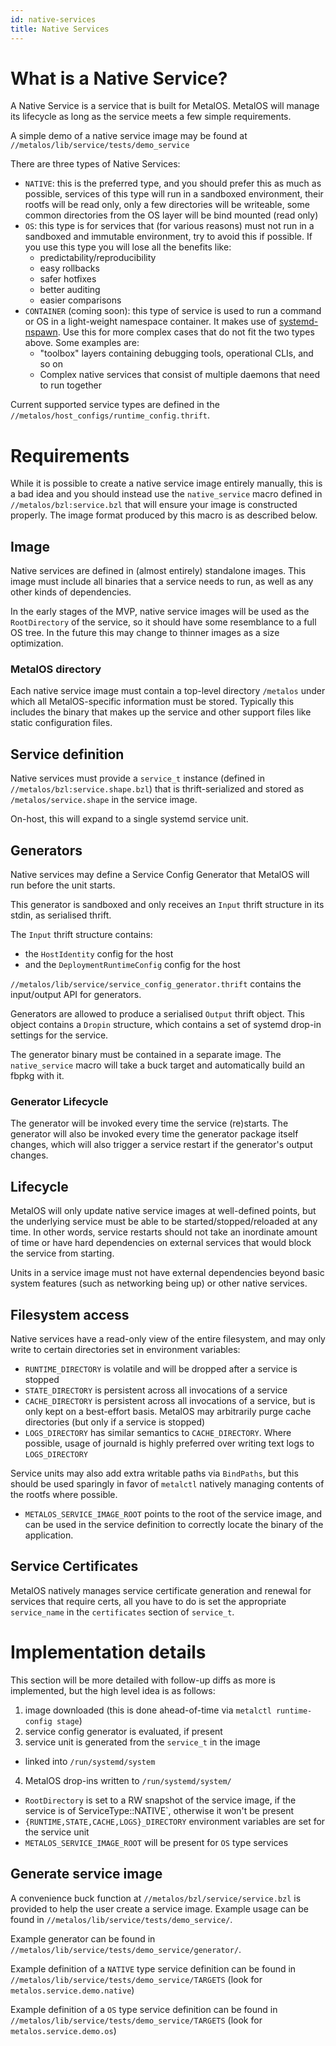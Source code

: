 ```yaml
---
id: native-services
title: Native Services
---
```


# What is a Native Service?

A Native Service is a service that is built for MetalOS. MetalOS will manage its
lifecycle as long as the service meets a few simple requirements.

A simple demo of a native service image may be found at
`//metalos/lib/service/tests/demo_service`

There are three types of Native Services:
- `NATIVE`: this is the preferred type, and you should prefer this as much as
  possible, services of this type will run in a sandboxed environment, their rootfs
  will be read only, only a few directories will be writeable, some common directories
  from the OS layer will be bind mounted (read only)
- `OS`: this type is for services that (for various reasons) must not run in a
  sandboxed and immutable environment, try to avoid this if possible.
  If you use this type you will lose all the benefits like:
    - predictability/reproducibility
    - easy rollbacks
    - safer hotfixes
    - better auditing
    - easier comparisons
- `CONTAINER` (coming soon): this type of service is used to run a command or OS in a
  light-weight namespace container. It makes use of [systemd-nspawn](https://www.freedesktop.org/software/systemd/man/systemd-nspawn.html).
  Use this for more complex cases that do not fit the two types above.
  Some examples are:
    - "toolbox" layers containing debugging tools, operational CLIs, and so on
    - Complex native services that consist of multiple daemons that need to
      run together

Current supported service types are defined in the `//metalos/host_configs/runtime_config.thrift`.

# Requirements

While it is possible to create a native service image entirely manually, this is
a bad idea and you should instead use the `native_service` macro defined in
`//metalos/bzl:service.bzl` that will ensure your image is constructed properly.
The image format produced by this macro is as described below.

## Image
Native services are defined in (almost entirely) standalone images.
This image must include all binaries that a service needs to run, as well as any
other kinds of dependencies.

In the early stages of the MVP, native service images will be used as the
`RootDirectory` of the service, so it should have some resemblance to a full OS
tree. In the future this may change to thinner images as a size optimization.

### MetalOS directory
Each native service image must contain a top-level directory `/metalos` under
which all MetalOS-specific information must be stored. Typically this includes the binary
that makes up the service and other support files like static configuration files.

## Service definition
Native services must provide a `service_t` instance (defined in
`//metalos/bzl:service.shape.bzl`) that is thrift-serialized and stored as
`/metalos/service.shape` in the service image.

On-host, this will expand to a single systemd service unit.

## Generators
Native services may define a Service Config Generator that MetalOS will run
before the unit starts.

This generator is sandboxed and only receives an `Input` thrift structure in its
stdin, as serialised thrift.

The `Input` thrift structure contains:
* the `HostIdentity` config for the host
* and the `DeploymentRuntimeConfig` config for the host

`//metalos/lib/service/service_config_generator.thrift` contains the input/output
API for generators.

Generators are allowed to produce a serialised `Output` thrift object.
This object contains a `Dropin` structure, which contains a set of systemd
drop-in settings for the service.

The generator binary must be contained in a separate image.
The `native_service` macro will take a buck target and automatically build an fbpkg
with it.

### Generator Lifecycle
The generator will be invoked every time the service (re)starts.
The generator will also be invoked every time the generator package itself
changes, which will also trigger a service restart if the generator's output
changes.

## Lifecycle
MetalOS will only update native service images at well-defined points, but the
underlying service must be able to be started/stopped/reloaded at any time. In
other words, service restarts should not take an inordinate amount of time or
have hard dependencies on external services that would block the service from
starting.

Units in a service image must not have external dependencies beyond basic system
features (such as networking being up) or other native services.

## Filesystem access
Native services have a read-only view of the entire filesystem, and may only
write to certain directories set in environment variables:

- `RUNTIME_DIRECTORY` is volatile and will be dropped after a service is stopped
- `STATE_DIRECTORY` is persistent across all invocations of a service
- `CACHE_DIRECTORY` is persistent across all invocations of a service, but is
  only kept on a best-effort basis. MetalOS may arbitrarily purge cache
  directories (but only if a service is stopped)
- `LOGS_DIRECTORY` has similar semantics to `CACHE_DIRECTORY`. Where possible,
  usage of journald is highly preferred over writing text logs to `LOGS_DIRECTORY`

Service units may also add extra writable paths via `BindPaths`, but this should
be used sparingly in favor of `metalctl` natively managing contents of the
rootfs where possible.

- `METALOS_SERVICE_IMAGE_ROOT` points to the root of the service image, and can
  be used in the service definition to correctly locate the binary of the application.

<InternalOnly>

## Service Certificates
MetalOS natively manages service certificate generation and renewal for services
that require certs, all you have to do is set the appropriate `service_name` in
the `certificates` section of `service_t`.

</InternalOnly>

# Implementation details

This section will be more detailed with follow-up diffs as more is implemented,
but the high level idea is as follows:

1. image downloaded (this is done ahead-of-time via `metalctl runtime-config stage`)
2. service config generator is evaluated, if present
3. service unit is generated from the `service_t` in the image
  - linked into `/run/systemd/system`
4. MetalOS drop-ins written to `/run/systemd/system/`
  - `RootDirectory` is set to a RW snapshot of the service image, if the service is of
    ServiceType::NATIVE`, otherwise it won't be present
  - `{RUNTIME,STATE,CACHE,LOGS}_DIRECTORY` environment variables are set for
     the service unit
  - `METALOS_SERVICE_IMAGE_ROOT` will be present for `OS` type services

## Generate service image

A convenience buck function at `//metalos/bzl/service/service.bzl` is provided to help
the user create a service image.
Example usage can be found in `//metalos/lib/service/tests/demo_service/`.

Example generator can be found in `//metalos/lib/service/tests/demo_service/generator/`.

Example definition of a `NATIVE` type service definition can be found in `//metalos/lib/service/tests/demo_service/TARGETS` (look for `metalos.service.demo.native`)

Example definition of a `OS` type service definition can be found in `//metalos/lib/service/tests/demo_service/TARGETS` (look for `metalos.service.demo.os`)

